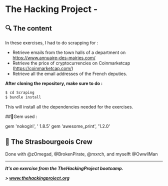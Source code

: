 # The Hacking Project - 


## :mag: The content
In these exercises, I had to do scrapping for :
* Retrieve emails from the town halls of a department on https://www.annuaire-des-mairies.com/
* Retrieve the price of cryptocurrencies on Coinmarketcap (https://coinmarketcap.com/)
* Retrieve all the email addresses of the French deputies.

**After cloning the repository, make sure to do :**
```sh
$ cd Scraping
$ bundle install
```
This will install all the dependencies needed for the exercises.

##💎Gem used : 

gem 'nokogiri', ' 1.8.5'
gem 'awesome_print', '1.2.0'

## :european_post_office: The Strasbourgeois Crew
Done with @zOmegad, @BrokenPirate, @mxrch, and myselft @OwwllMan

<hr>

***It's an exercise from the TheHackingProject bootcamp.***

***> www.thehackingproject.org***


